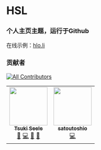 # HSL

### 个人主页主题，运行于Github
在线示例：[hlo.li](https://hlo.li)

### 贡献者
<!-- ALL-CONTRIBUTORS-BADGE:START - Do not remove or modify this section -->
[![All Contributors](https://img.shields.io/badge/all_contributors-2-teal.svg?style=for-the-badge&logo=appveyor)](#contributors)
<!-- ALL-CONTRIBUTORS-BADGE:END --> 

<!-- ALL-CONTRIBUTORS-LIST:START - Do not remove or modify this section -->
<!-- prettier-ignore-start -->
<!-- markdownlint-disable -->
<table>
  <tr>
    <td align="center"><a href="http://tsukiseele.com"><img src="https://avatars.githubusercontent.com/u/28500231?v=4?s=100" width="100px;" alt=""/><br /><sub><b>Tsuki Seele</b></sub></a><br /><a href="#design-tsukiseele" title="Design">🎨</a> <a href="https://github.com/tsukiseele/Watora/commits?author=tsukiseele" title="Code">💻</a> <a href="https://github.com/tsukiseele/Watora/issues?q=author%3Atsukiseele" title="Bug reports">🐛</a> <a href="https://github.com/tsukiseele/Watora/commits?author=tsukiseele" title="Documentation">📖</a></td>
    <td align="center"><a href="https://github.com/satoutoshio"><img src="https://avatars.githubusercontent.com/u/88788387?v=4?s=100" width="100px;" alt=""/><br /><sub><b>satoutoshio</b></sub></a><br /><a href="https://github.com/tsukiseele/Watora/commits?author=satoutoshio" title="Code">💻</a></td>
  </tr>
</table>

<!-- markdownlint-restore -->
<!-- prettier-ignore-end -->

<!-- ALL-CONTRIBUTORS-LIST:END -->
